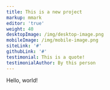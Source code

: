 ```yaml
---
title: This is a new project
markup: mmark
editor: 'true'
weight: 40
desktopImage: /img/desktop-image.png
mobileImage: /img/mobile-image.png
siteLink: '#'
githubLink: '#'
testimonial: This is a quote!
testimonialAuthor: By this person
---
```

Hello, world!
